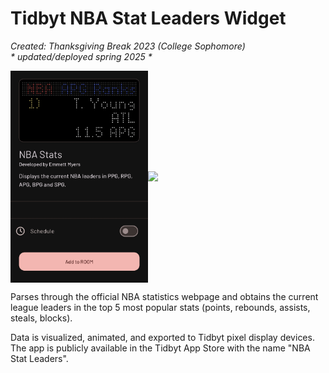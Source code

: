 # Tidbyt NBA Stat Leaders Widget

<i>Created: Thanksgiving Break 2023 (College Sophomore)<br/>* updated/deployed spring 2025 *</i>

<div style="display: flex; justify-content: center; align-items: center;">
  <img src="screenshots/tidbyt_store.jpeg" style="width: 220px" />
  <img src="screenshots/example.gif" style="width: 520px" />
</div>

<p>Parses through the official NBA statistics webpage and obtains the current league leaders in the top 5 most popular stats (points, rebounds, assists, steals, blocks).</p>
<p>Data is visualized, animated, and exported to Tidbyt pixel display devices. The app is publicly available in the Tidbyt App Store with the name "NBA Stat Leaders".</p>

